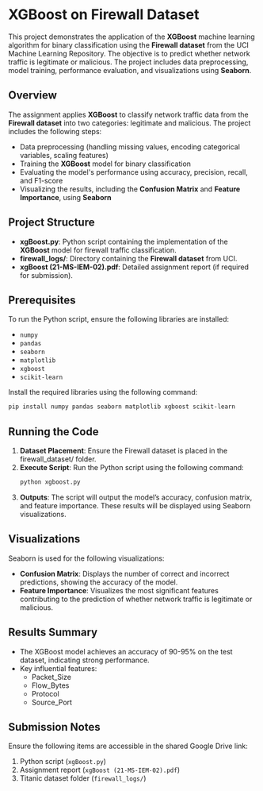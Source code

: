 # XGBoost on Firewall Dataset

This project demonstrates the application of the **XGBoost** machine learning algorithm for binary classification using the **Firewall dataset** from the UCI Machine Learning Repository. The objective is to predict whether network traffic is legitimate or malicious. The project includes data preprocessing, model training, performance evaluation, and visualizations using **Seaborn**.

## Overview
The assignment applies **XGBoost** to classify network traffic data from the **Firewall dataset** into two categories: legitimate and malicious. The project includes the following steps:
- Data preprocessing (handling missing values, encoding categorical variables, scaling features)
- Training the **XGBoost** model for binary classification
- Evaluating the model's performance using accuracy, precision, recall, and F1-score
- Visualizing the results, including the **Confusion Matrix** and **Feature Importance**, using **Seaborn**

## Project Structure
- **xgBoost.py**: Python script containing the implementation of the **XGBoost** model for firewall traffic classification.
- **firewall_logs/**: Directory containing the **Firewall dataset** from UCI.
- **xgBoost (21-MS-IEM-02).pdf**: Detailed assignment report (if required for submission).

## Prerequisites
To run the Python script, ensure the following libraries are installed:

- `numpy`
- `pandas`
- `seaborn`
- `matplotlib`
- `xgboost`
- `scikit-learn`

Install the required libraries using the following command:

```bash
pip install numpy pandas seaborn matplotlib xgboost scikit-learn
```

## Running the Code
1. **Dataset Placement**: Ensure the Firewall dataset is placed in the firewall_dataset/ folder.
2. **Execute Script**: Run the Python script using the following command:
   ```bash
   python xgboost.py
   ```
4. **Outputs**: The script will output the model’s accuracy, confusion matrix, and feature importance. These results will be displayed using Seaborn visualizations.

## Visualizations
Seaborn is used for the following visualizations:
- **Confusion Matrix**: Displays the number of correct and incorrect predictions, showing the accuracy of the model.
- **Feature Importance**: Visualizes the most significant features contributing to the prediction of whether network traffic is legitimate or malicious.

## Results Summary
- The XGBoost model achieves an accuracy of 90-95% on the test dataset, indicating strong performance.
- Key influential features:
  - Packet_Size
  - Flow_Bytes
  - Protocol
  - Source_Port

## Submission Notes
Ensure the following items are accessible in the shared Google Drive link:
1. Python script (`xgBoost.py`)
2. Assignment report (`xgBoost (21-MS-IEM-02).pdf`)
3. Titanic dataset folder (`firewall_logs/`)

